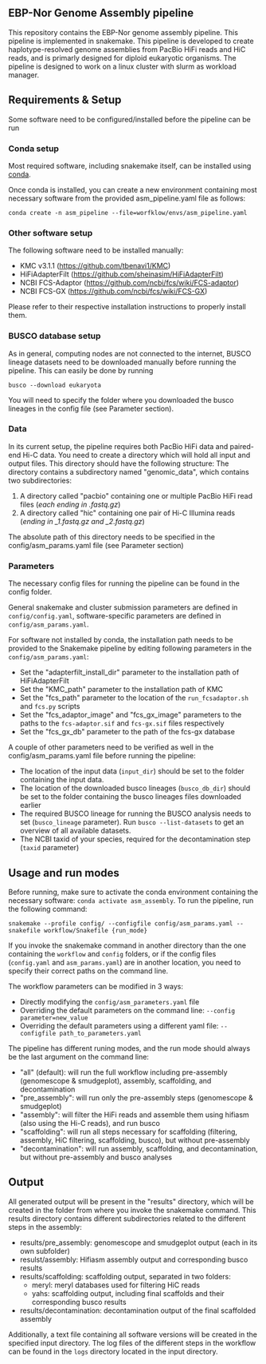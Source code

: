 ## EBP-Nor Genome Assembly pipeline

This repository contains the EBP-Nor genome assembly pipeline. This pipeline is implemented in snakemake.
This pipeline is developed to create haplotype-resolved genome assemblies from PacBio HiFi reads and HiC reads,
and is primarly designed for diploid eukaryotic organisms. The pipeline is designed to work on a linux cluster with slurm as workload manager.

## Requirements & Setup

Some software need to be configured/installed before the pipeline can be run

### Conda setup

Most required software, including snakemake itself, can be installed using [conda](https://conda.io/projects/conda/en/latest/user-guide/install/index.html).

Once conda is installed, you can create a new environment containing most necessary software from the provided asm_pipeline.yaml file as follows:

```shell
conda create -n asm_pipeline --file=worfklow/envs/asm_pipeline.yaml
```

### Other software setup

The following software need to be installed manually:

- KMC v3.1.1 (https://github.com/tbenavi1/KMC)
- HiFiAdapterFilt (https://github.com/sheinasim/HiFiAdapterFilt)
- NCBI FCS-Adaptor (https://github.com/ncbi/fcs/wiki/FCS-adaptor)
- NCBI FCS-GX (https://github.com/ncbi/fcs/wiki/FCS-GX)

Please refer to their respective installation instructions to properly install them.

### BUSCO database setup

As in general, computing nodes are not connected to the internet, BUSCO lineage datasets need to be downloaded manually before running the pipeline.
This can easily be done by running

```shell
busco --download eukaryota
```

You will need to specify the folder where you downloaded the busco lineages in the config file (see Parameter section).

### Data

In its current setup, the pipeline requires both PacBio HiFi data and paired-end Hi-C data.
You need to create a directory which will hold all input and output files.
This directory should have the following structure:
The directory contains a subdirectory named "genomic_data", which contains two subdirectories:
1) A directory called "pacbio" containing one or multiple PacBio HiFi read files (*each ending in .fastq.gz*)
2) A directory called "hic" containing one pair of Hi-C Illumina reads (*ending in _1.fastq.gz and _2.fastq.gz*)

The absolute path of this directory needs to be specified in the config/asm_params.yaml file (see Parameter section)

### Parameters

The necessary config files for running the pipeline can be found in the config folder.

General snakemake and cluster submission parameters are defined in ```config/config.yaml```, 
software-specific parameters are defined in ```config/asm_params.yaml```.

For software not installed by conda, the installation path needs to be provided to the Snakemake pipeline by editing following parameters in the ```config/asm_params.yaml```:

- Set the "adapterfilt_install_dir" parameter to the installation path of HiFiAdapterFilt
- Set the "KMC_path" parameter to the installation path of KMC
- Set the "fcs_path" parameter to the location of the ```run_fcsadaptor.sh``` and ```fcs.py``` scripts
- Set the "fcs_adaptor_image" and "fcs_gx_image" parameters to the paths to the ```fcs-adaptor.sif``` and ```fcs-gx.sif``` files respectively
- Set the "fcs_gx_db" parameter to the path of the fcs-gx database

A couple of other parameters need to be verified as well in the config/asm_params.yaml file before running the pipeline:

- The location of the input data (```input_dir```) should be set to the folder containing the input data.
- The location of the downloaded busco lineages (```busco_db_dir```) should be set to the folder containing the busco lineages files downloaded earlier
- The required BUSCO lineage for running the BUSCO analysis needs to set (```busco_lineage``` parameter). Run ```busco --list-datasets``` to get an overview of all available datasets.
- The NCBI taxid of your species, required for the decontamination step (```taxid``` parameter)

## Usage and run modes

Before running, make sure to activate the conda environment containing the necessary software: ```conda activate asm_assembly```.
To run the pipeline, run the following command:

```
snakemake --profile config/ --configfile config/asm_params.yaml --snakefile workflow/Snakefile {run_mode}
```

If you invoke the snakemake command in another directory than the one containing the ```workflow``` and ```config``` folders, 
or if the config files (```config.yaml``` and ```asm_params.yaml```) are in another location, you need to specify their correct paths on the command line.

The workflow parameters can be modified in 3 ways:
- Directly modifying the ```config/asm_parameters.yaml``` file
- Overriding the default parameters on the command line: ```--config parameter=new_value```
- Overriding the default parameters using a different yaml file: ```--configfile path_to_parameters.yaml```

The pipeline has different runing modes, and the run mode should always be the last argument on the command line:

- "all" (default): will run the full workflow including pre-assembly (genomescope & smudgeplot), assembly, scaffolding, and decontamination
- "pre_assembly": will run only the pre-assembly steps (genomescope & smudgeplot)
- "assembly": will filter the HiFi reads and assemble them using hifiasm (also using the Hi-C reads), and run busco
- "scaffolding": will run all steps necessary for scaffolding (filtering, assembly, HiC filtering, scaffolding, busco), but without pre-assembly
- "decontamination": will run assembly, scaffolding, and decontamination, but without pre-assembly and busco analyses

## Output

All generated output will be present in the "results" directory, which will be created in the folder from where you invoke the snakemake command.
This results directory contains different subdirectories related to the different steps in the assembly:
- results/pre_assembly: genomescope and smudgeplot output (each in its own subfolder)
- resulst/assembly: Hifiasm assembly output and corresponding busco results
- results/scaffolding: scaffolding output, separated in two folders:
  - meryl: meryl databases used for filtering HiC reads
  - yahs: scaffolding output, including final scaffolds and their corresponding busco results
- results/decontamination: decontamination output of the final scaffolded assembly

Additionally, a text file containing all software versions will be created in the specified input directory.
The log files of the different steps in the workflow can be found in the ```logs``` directory located in the input directory.
